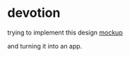 # devotion

trying to implement this design
[mockup](https://www.behance.net/gallery/72907227/Meetio-UI-Kit)

and turning it into an app.
